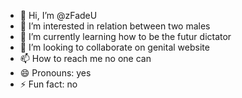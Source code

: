 - 👋 Hi, I’m @zFadeU 
- 👀 I’m interested in relation between two males
- 🌱 I’m currently learning how to be the futur dictator
- 💞️ I’m looking to collaborate on genital website
- 📫 How to reach me no one can
- 😄 Pronouns: yes
- ⚡ Fun fact:  no


